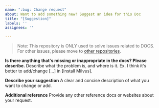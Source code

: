 ```yaml
---
name: ":bug: Change request"
about: Want to add something new? Suggest an idea for this Doc
title: "[Suggestion]"
labels: ''
assignees: ''

---
```


> Note: This repository is ONLY used to solve issues related to DOCS.
> For other issues, please move to [other repositories](https://github.com/milvus-io/).

**Is there anything that's missing or inappropriate in the docs? Please describe.**
Describe what the problem is, and where is it. Ex. I think it's better to add/change [...] in [Install Milvus].

**Describe your suggestion**
A clear and concise description of what you want to change or add.

**Additional reference**
Provide any other reference docs or websites about your request.
